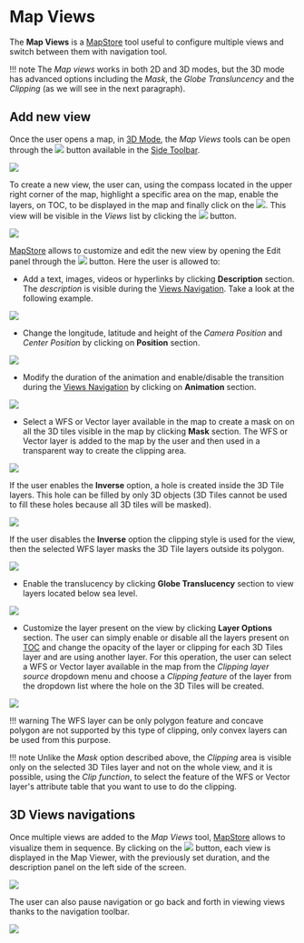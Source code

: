 # Map Views

The **Map Views** is a [MapStore](https://mapstore.geosolutionsgroup.com/mapstore/#/) tool useful to configure multiple views and switch between them with navigation tool.

!!! note
    The *Map views* works in both 2D and 3D modes, but the 3D mode has advanced options including the *Mask*, the *Globe Transluncency* and the *Clipping* (as we will see in the next paragraph).

## Add new view

Once the user opens a map, in [3D Mode](navigation-toolbar.md#3d-navigation), the *Map Views* tools can be open through the <img src="../img/button/map-views-button.jpg" class="ms-docbutton" /> button available in the [Side Toolbar](mapstore-toolbars.md#side-toolbar).

<img src="../img/map-views/map-views-panel.jpg" class="ms-docimage"/>

To create a new view, the user can, using the compass located in the upper right corner of the map, highlight a specific area on the map, enable the layers, on TOC, to be displayed in the map and finally click on the <img src="../img/button/+++.jpg" class="ms-docbutton" />. This view will be visible in the *Views* list by clicking the <img src="../img/button/timeline-layers-list-button.jpg" class="ms-docbutton" /> button.

<img src="../img/map-views/add-view.gif" class="ms-docimage"/>

[MapStore](https://mapstore.geosolutionsgroup.com/mapstore/#/) allows to customize and edit the new view by opening the Edit panel through the <img src="../img/button/editing-button.jpg" class="ms-docbutton" /> button. Here the user is allowed to:

* Add a text, images, videos or hyperlinks by clicking **Description** section. The *description* is visible during the [Views Navigation](map-views.md#3d-views-navigations). Take a look at the following example.

<img src="../img/map-views/description.jpg" class="ms-docimage"/>

* Change the longitude, latitude and height of the *Camera Position* and *Center Position* by clicking on **Position** section.

<img src="../img/map-views/position.jpg" class="ms-docimage"/>

* Modify the duration of the animation and enable/disable the transition during the [Views Navigation](map-views.md#3d-views-navigations) by clicking on **Animation** section.

<img src="../img/map-views/animation.jpg" class="ms-docimage"/>

* Select a WFS or Vector layer available in the map to create a mask on on all the 3D tiles visible in the map by clicking **Mask** section. The WFS or Vector layer is added to the map by the user and then used in a transparent way to create the clipping area.

<img src="../img/map-views/mask-panel.jpg" class="ms-docimage"/>

If the user enables the **Inverse** option, a hole is created inside the 3D Tile layers. This hole can be filled by only 3D objects (3D Tiles cannot be used to fill these holes because all 3D tiles will be masked).

<img src="../img/map-views/mask-inverse.jpg" class="ms-docimage"/>

If the user disables the **Inverse** option the clipping style is used for the view, then the selected WFS layer masks the 3D Tile layers outside its polygon.

<img src="../img/map-views/mask.jpg" class="ms-docimage"/>

* Enable the translucency by clicking **Globe Translucency** section to view layers located below sea level.

<img src="../img/map-views/translucency.jpg" class="ms-docimage"/>

* Customize the layer present on the view by clicking **Layer Options** section. The user can simply enable or disable all the layers present on [TOC](toc.md#table-of-contents) and change the opacity of the layer or clipping for each 3D Tiles layer and are using another layer.
For this operation, the user can select a WFS or Vector layer available in the map from the *Clipping layer source* dropdown menu and choose a *Clipping feature* of the layer from the dropdown list where the hole on the 3D Tiles will be created.

<img src="../img/map-views/clipping.gif" class="ms-docimage"/>

!!! warning
    The WFS layer can be only polygon feature and concave polygon are not supported by this type of clipping, only convex layers can be used from this purpose.

!!! note
    Unlike the *Mask* option described above, the *Clipping* area is visible only on the selected 3D Tiles layer and not on the whole view, and it is possible, using the *Clip function*, to select the feature of the WFS or Vector layer's attribute table that you want to use to do the clipping.

## 3D Views navigations

Once multiple views are added to the *Map Views* tool, [MapStore](https://mapstore.geosolutionsgroup.com/mapstore/#/) allows to visualize them in sequence. By clicking on the <img src="../img/button/timeline-play-button.jpg" class="ms-docbutton" /> button, each view is displayed in the Map Viewer, with the previously set duration, and the description panel on the left side of the screen.

<img src="../img/map-views/views-navigation.gif" class="ms-docimage"/>

The user can also pause navigation or go back and forth in viewing views thanks to the navigation toolbar.

<img src="../img/map-views/views-navigation-toolbar.jpg" class="ms-docimage"/>
